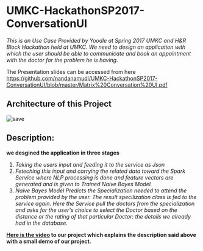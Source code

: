 # UMKC-HackathonSP2017-ConversationUI
  _This is an Use Case Provided by Yoodle at Spring 2017 UMKC and H&R Block Hackathon held at UMKC. We need to design an application with which the user should be able to communicate and book an appointment with the doctor for the problem he is having._

The Presentation slides can be accessed from here 
https://github.com/nandanamudi/UMKC-HackathonSP2017-ConversationUI/blob/master/Matrix%20Conversation%20UI.pdf

## Architecture of this Project

![save](https://github.com/venkatesh-sg/UMKC-HackathonSP2017-ConversationUI/blob/master/Documentation/save.png)

## Description: 

**we desgined the application in three stages**
1. _Taking the users input and feeding it to the service as Json_
2. _Feteching this input and carrying the related data toward the Spark Service where NLP processing is done and feature vectors are generated and is given to Trained Naive Bayes Model._
3. _Naive Bayes Model Predicts the Specialization needed to attend the problem provided by the user. The result specilization class is fed to the service again. Here the Service pull the doctors from the specialization and asks for the user's choice to select the Doctor based on the distance or the rating of that particular Doctor: the details we already had in the database._


**[Here is the video](https://www.youtube.com/watch?v=BVR6R2jYO_g) to our project which explains the description said above with a small demo of our project.**

